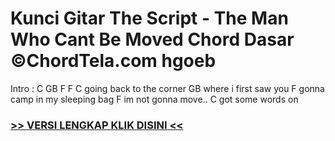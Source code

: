 
 # Kunci Gitar The Script - The Man Who Cant Be Moved Chord Dasar ©ChordTela.com hgoeb


Intro : C GB F F C going back to the corner GB where i first saw you F gonna camp in my sleeping bag F im not gonna move.. C got some words on

###  <a href="https://shortlighzx.web.app?sq=Kunci Gitar The Script - The Man Who Cant Be Moved Chord Dasar ©ChordTela.com"> >> VERSI LENGKAP KLIK DISINI << </a>
